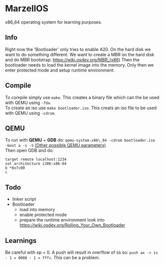 # MarzellOS

x86\_64 operating system for learning purposes.

## Info
Right now the 'Bootloader' only tries to enable A20.
On the hard disk we want to do something different.
We want to create a MBR on the hard disk and do MBR bootstrap:
<https://wiki.osdev.org/MBR_(x86)>
Then the bootloader needs to load the kernel image into the memory.
Only then we enter protected mode and setup runtime environment.


## Compile
To compile simply use `make`.
This creates a binary file which can the be used with QEMU using `-fda`.   
To create an iso use `make bootloader.iso`. This creats an iso file to
be used with QEMU using `-cdrom`.

## QEMU
To run with **QEMU** + **GDB** do:
`qemu-system-x86\_64 -cdrom bootloader.iso -boot a -s -S`
[\(Other possible QEMU parameters)](https://manned.org/qemu-system-x86_64/129d1fa3)    
Then open GDB and do:
```shell
target remote localhost:1234
set architecture i386:x86-64
b *0x7c00
c
```

## Todo
- linker script
- Bootloader
  - load into memory
  - enable protected mode
  - prepare the runtime environment
look into <https://wiki.osdev.org/Rolling_Your_Own_Bootloader>

## Learnings
Be careful with sp = 0. A push will result in overflow of ss so:
`push ax -> ss - 1 = 0000 - 1 = fffc`. This can be a problem.
